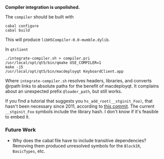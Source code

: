 **Compiler integration is unpolished.**

The `compiler` should be built with

    cabal configure
    cabal build

This will produce `libHSCompiler-0.0-mumble.dylib`.

In `qtclient`

    ./integrate-compiler.sh > compiler.pri
    /usr/local/opt/qt5/bin/qmake USE_COMPILER=1
    make -j5
    /usr/local/opt/qt5/bin/macdeployqt KeyboardClient.app

Where `integrate-compiler.sh` resolves headers, libraries, and
converts @rpath links to absolute paths for the benefit of
macdeployqt. It complains about an unexpected prefix `@loader_path`,
but still works.

If you find a tutorial that suggests you `hs_add_root(__stginit_Foo)`,
that hasn't been necessary since 2011, according to
[this commit](https://git.haskell.org/ghc.git/commitdiff/a52ff7619e8b7d74a9d933d922eeea49f580bca8). The
current `__stginit_Foo` symbols include the library hash. I don't know
if it's feasible to embed it.

### Future Work

 * Why does the cabal file have to include transitive dependencies?
   Removing them produced unresolved symbols for the `BlockIR`,
   `BasicTypes`, etc.
